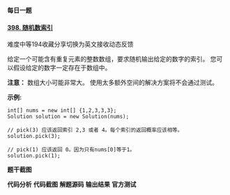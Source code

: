 **每日一题**

#### [398. 随机数索引](https://leetcode-cn.com/problems/random-pick-index/)

难度中等194收藏分享切换为英文接收动态反馈

给定一个可能含有重复元素的整数数组，要求随机输出给定的数字的索引。 您可以假设给定的数字一定存在于数组中。

**注意：**
数组大小可能非常大。 使用太多额外空间的解决方案将不会通过测试。

**示例:**

```
int[] nums = new int[] {1,2,3,3,3};
Solution solution = new Solution(nums);

// pick(3) 应该返回索引 2,3 或者 4。每个索引的返回概率应该相等。
solution.pick(3);

// pick(1) 应该返回 0。因为只有nums[0]等于1。
solution.pick(1);
```



**题干截图**



**代码分析**
**代码截图**
**解题源码**
**输出结果**
**官方测试**
